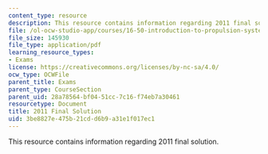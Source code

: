 ```yaml
---
content_type: resource
description: This resource contains information regarding 2011 final solution.
file: /ol-ocw-studio-app/courses/16-50-introduction-to-propulsion-systems-spring-2012/3be8827e475b21cdd6b9a31e1f017ec1_MIT16_50S12_final_sol.pdf
file_size: 145930
file_type: application/pdf
learning_resource_types:
- Exams
license: https://creativecommons.org/licenses/by-nc-sa/4.0/
ocw_type: OCWFile
parent_title: Exams
parent_type: CourseSection
parent_uid: 28a78564-bf04-51cc-7c16-f74eb7a30461
resourcetype: Document
title: 2011 Final Solution
uid: 3be8827e-475b-21cd-d6b9-a31e1f017ec1
---
```

This resource contains information regarding 2011 final solution.